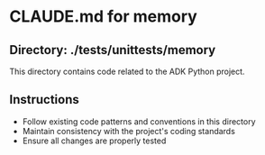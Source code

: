 # CLAUDE.md for memory

## Directory: ./tests/unittests/memory

This directory contains code related to the ADK Python project.

## Instructions
- Follow existing code patterns and conventions in this directory
- Maintain consistency with the project's coding standards
- Ensure all changes are properly tested
